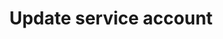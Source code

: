 ---
title: Update service account
api:
  file: data-world.json
  operationId: updateServiceAccount
hidden: false
---